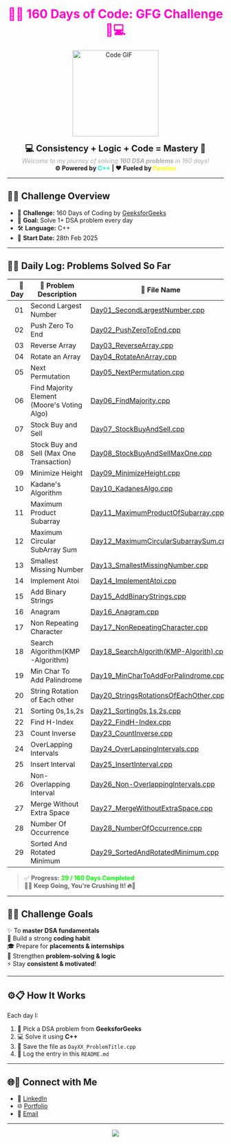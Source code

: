 <h1 align="center" style="color: #ff00cc;">🌟🔥 160 Days of Code: GFG Challenge 🚀💻</h1>

<p align="center">
  <img src="https://media.giphy.com/media/f3iwJFOVOwuy7K6FFw/giphy.gif" width="200" alt="Code GIF" />
</p>

<p align="center">
  <b style="font-size: 20px;">💻 Consistency + Logic + Code = Mastery 💯</b><br/>
  <i style="color: #aaa;">Welcome to my journey of solving <b>160 DSA problems</b> in 160 days!</i><br/>
  <b>⚙️ Powered by <span style="color: #00ffcc;">C++</span> | ❤️ Fueled by <span style="color: #ffff00;">Passion</span></b>
</p>

---

## 🌈✨ Challenge Overview

- 🎯 **Challenge:** 160 Days of Coding by [GeeksforGeeks](https://www.geeksforgeeks.org)  
- 🧠 **Goal:** Solve 1+ DSA problem every day  
- 🛠️ **Language:** C++  
- 📆 **Start Date:** 28th Feb 2025

---

## 📅📘 Daily Log: Problems Solved So Far

| 🔢 Day | 📌 Problem Description                         | 📂 File Name                                     |
|-------:|------------------------------------------------|--------------------------------------------------|
| 01    | Second Largest Number                          | [Day01_SecondLargestNumber.cpp](Day01_SecondLargestNumber.cpp) |
| 02    | Push Zero To End                               | [Day02_PushZeroToEnd.cpp](Day02_PushZeroToEnd.cpp) |
| 03    | Reverse Array                                  | [Day03_ReverseArray.cpp](Day03_ReverseArray.cpp) |
| 04    | Rotate an Array                                | [Day04_RotateAnArray.cpp](Day04_RotateAnArray.cpp) |
| 05    | Next Permutation                               | [Day05_NextPermutation.cpp](Day05_NextPermutation.cpp) |
| 06    | Find Majority Element (Moore's Voting Algo)    | [Day06_FindMajority.cpp](Day06_FindMajority.cpp) |
| 07    | Stock Buy and Sell                             | [Day07_StockBuyAndSell.cpp](Day07_StockBuyAndSell.cpp) |
| 08    | Stock Buy and Sell (Max One Transaction)       | [Day08_StockBuyAndSellMaxOne.cpp](Day08_StockBuyAndSellMaxOne.cpp) |
| 09    | Minimize Height                                | [Day09_MinimizeHeight.cpp](Day09_MinimizeHeight.cpp) |
| 10    | Kadane's Algorithm                             | [Day10_KadanesAlgo.cpp](Day10_KadanesAlgo.cpp) |
| 11    | Maximum Product Subarray                       | [Day11_MaximumProductOfSubarray.cpp](Day11_MaximumProductOfSubarray.cpp) |
| 12    | Maximum Circular SubArray Sum                  | [Day12_MaximumCircularSubarraySum.cpp](Day12_MaxCicularSubarraySum.cpp) |
| 13    | Smallest Missing Number                        | [Day13_SmallestMissingNumber.cpp](Day13_SmallestMissingNumber.cpp) |
| 14    | Implement Atoi                                 | [Day14_ImplementAtoi.cpp](Day14_ImplementAtoi.cpp) |
| 15    | Add Binary Strings                             | [Day15_AddBinaryStrings.cpp](Day15_AddBinaryStrings.cpp) |
| 16    | Anagram                                        | [Day16_Anagram.cpp](Day16_Anagram.cpp) |
| 17    | Non Repeating Character                        | [Day17_NonRepeatingCharacter.cpp](Day17_NonRepeatingCharacter.cpp) |
| 18    | Search Algorithm(KMP-Algorithm)                | [Day18_SearchAlgorith(KMP-Algorith).cpp](Day18_SearchAlgorith(KMP-Algorith).cpp) |
| 19    | Min Char To Add Palindrome                     | [Day19_MinCharToAddForPalindrome.cpp](Day19_MinCharToAddForPalindrome.cpp) |
| 20    | String Rotation of Each other                  | [Day20_StringsRotationsOfEachOther.cpp](Day20_StringsRotationsOfEachOther.cpp) |
| 21    | Sorting 0s,1s,2s                               | [Day21_Sorting0s,1s,2s.cpp](Day21_Sorting0s,1s,2s.cpp) |
| 22    | Find H-Index                                   | [Day22_FindH-Index.cpp](Day22_FindH-Index.cpp) |
| 23    | Count Inverse                                  | [Day23_CountInverse.cpp](Day23_CountInverse.cpp) |
| 24    | OverLapping Intervals                          | [Day24_OverLappingIntervals.cpp](Day24_OverLappingIntervals.cpp) |
| 25    | Insert Interval                                | [Day25_InsertInterval.cpp](Day25_InsertInterval.cpp) |
| 26    | Non-Overlapping Interval                       | [Day26_Non-OverlappingIntervals.cpp](Day26_Non-OverlappingIntervals.cpp) |
| 27    | Merge Without Extra Space                      | [Day27_MergeWithoutExtraSpace.cpp](Day27_MergeWithoutExtraSpace.cpp) |
| 28    | Number Of Occurrence                           | [Day28_NumberOfOccurrence.cpp](Day28_NumberOfOccurrence.cpp) |
| 29    | Sorted And Rotated Minimum                     | [Day29_SortedAndRotatedMinimum.cpp](Day29_SortedAndRotatedMinimum.cpp) |

> ✅ **Progress:** <span style="color: #00ff00;"><b>29 / 160 Days Completed</b></span>  
> 🧗‍♂️ **Keep Going, You're Crushing It! 🔥💪**

---

## 🎯📌 Challenge Goals

✨ To **master DSA fundamentals**  
🧠 Build a strong **coding habit**  
🎓 Prepare for **placements & internships**  
🧩 Strengthen **problem-solving & logic**  
⚡ Stay **consistent & motivated**!

---

## ⚙️📋 How It Works

Each day I:
1. 🧠 Pick a DSA problem from **GeeksforGeeks**
2. 💻 Solve it using **C++**
3. 📁 Save the file as `DayXX_ProblemTitle.cpp`
4. 📝 Log the entry in this `README.md`

---

## 🌐💬 Connect with Me

- 💼 [LinkedIn](https://www.linkedin.com/in/jyotish-yadav-16130621a/)
- 🌐 [Portfolio](https://jyotishyadav.netlify.app/)
- 📧 [Email](mailto:jyotishyadavcse@gmail.com)

---

<p align="center">
  <img src="https://readme-typing-svg.herokuapp.com?font=Fira+Code&size=24&pause=1000&color=00F7FF&center=true&vCenter=true&width=600&lines=Keep+Coding...;Keep+Growing...;160+Days+Challenge+On+Fire+🔥🔥" />
</p>
